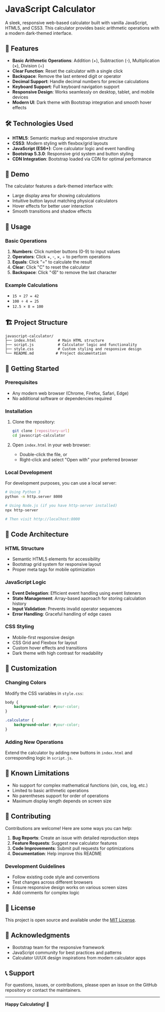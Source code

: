 # JavaScript Calculator

A sleek, responsive web-based calculator built with vanilla JavaScript, HTML5, and CSS3. This calculator provides basic arithmetic operations with a modern dark-themed interface.

## 🚀 Features

- **Basic Arithmetic Operations**: Addition (+), Subtraction (-), Multiplication (×), Division (÷)
- **Clear Function**: Reset the calculator with a single click
- **Backspace**: Remove the last entered digit or operator
- **Decimal Support**: Handle decimal numbers for precise calculations
- **Keyboard Support**: Full keyboard navigation support
- **Responsive Design**: Works seamlessly on desktop, tablet, and mobile devices
- **Modern UI**: Dark theme with Bootstrap integration and smooth hover effects

## 🛠️ Technologies Used

- **HTML5**: Semantic markup and responsive structure
- **CSS3**: Modern styling with flexbox/grid layouts
- **JavaScript (ES6+)**: Core calculator logic and event handling
- **Bootstrap 5.3.0**: Responsive grid system and button styling
- **CDN Integration**: Bootstrap loaded via CDN for optimal performance

## 📱 Demo

The calculator features a dark-themed interface with:
- Large display area for showing calculations
- Intuitive button layout matching physical calculators
- Hover effects for better user interaction
- Smooth transitions and shadow effects

## 🎯 Usage

### Basic Operations
1. **Numbers**: Click number buttons (0-9) to input values
2. **Operators**: Click +, -, ×, ÷ to perform operations
3. **Equals**: Click "=" to calculate the result
4. **Clear**: Click "C" to reset the calculator
5. **Backspace**: Click "⌫" to remove the last character

### Example Calculations
- `15 + 27 = 42`
- `100 ÷ 4 = 25`
- `12.5 × 8 = 100`

## 🏗️ Project Structure

```
javascript-calculator/
├── index.html          # Main HTML structure
├── script.js           # Calculator logic and functionality
├── style.css           # Custom styling and responsive design
└── README.md          # Project documentation
```

## 🚀 Getting Started

### Prerequisites
- Any modern web browser (Chrome, Firefox, Safari, Edge)
- No additional software or dependencies required

### Installation
1. Clone the repository:
   ```bash
   git clone [repository-url]
   cd javascript-calculator
   ```

2. Open `index.html` in your web browser:
   - Double-click the file, or
   - Right-click and select "Open with" your preferred browser

### Local Development
For development purposes, you can use a local server:

```bash
# Using Python 3
python -m http.server 8000

# Using Node.js (if you have http-server installed)
npx http-server

# Then visit http://localhost:8000
```

## 🔧 Code Architecture

### HTML Structure
- Semantic HTML5 elements for accessibility
- Bootstrap grid system for responsive layout
- Proper meta tags for mobile optimization

### JavaScript Logic
- **Event Delegation**: Efficient event handling using event listeners
- **State Management**: Array-based approach for storing calculation history
- **Input Validation**: Prevents invalid operator sequences
- **Error Handling**: Graceful handling of edge cases

### CSS Styling
- Mobile-first responsive design
- CSS Grid and Flexbox for layout
- Custom hover effects and transitions
- Dark theme with high contrast for readability

## 🎨 Customization

### Changing Colors
Modify the CSS variables in `style.css`:
```css
body {
    background-color: #your-color;
}

.calculator {
    background-color: #your-color;
}
```

### Adding New Operations
Extend the calculator by adding new buttons in `index.html` and corresponding logic in `script.js`.

## 🐛 Known Limitations

- No support for complex mathematical functions (sin, cos, log, etc.)
- Limited to basic arithmetic operations
- No parentheses support for order of operations
- Maximum display length depends on screen size

## 🤝 Contributing

Contributions are welcome! Here are some ways you can help:

1. **Bug Reports**: Create an issue with detailed reproduction steps
2. **Feature Requests**: Suggest new calculator features
3. **Code Improvements**: Submit pull requests for optimizations
4. **Documentation**: Help improve this README

### Development Guidelines
- Follow existing code style and conventions
- Test changes across different browsers
- Ensure responsive design works on various screen sizes
- Add comments for complex logic

## 📄 License

This project is open source and available under the [MIT License](LICENSE).

## 🙏 Acknowledgments

- Bootstrap team for the responsive framework
- JavaScript community for best practices and patterns
- Calculator UI/UX design inspirations from modern calculator apps

## 📞 Support

For questions, issues, or contributions, please open an issue on the GitHub repository or contact the maintainers.

---

**Happy Calculating!** 🧮
